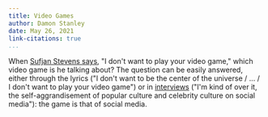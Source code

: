```yaml
---
title: Video Games
author: Damon Stanley
date: May 26, 2021
link-citations: true
...
```


When [Sufjan Stevens says](https://www.youtube.com/watch?v=3fCdZzsP4U0), "I don't want to play your video game," which video game is he talking about? The question can be easily answered, either through the lyrics ("I don't want to be the center of the universe / ... / I don't want to play your video game") or in [interviews](https://www.abc.net.au/doublej/music-reads/features/sufjan-stevens-feature-ascension-america-video-game/12711108) ("I'm kind of over it, the self-aggrandisement of popular culture and celebrity culture on social media"): the game is that of social media. 